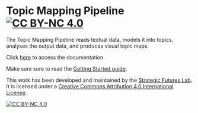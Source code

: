 # Topic Mapping Pipeline [![CC BY-NC 4.0][cc-by-nc-shield]][cc-by-nc]

The Topic Mapping Pipeline reads textual data, models it into topics, analyses the output data, and produces visual topic maps. 

Click [here](doc/index.md) to access the documentation.

Make sure sure to read the [Getting Started guide](doc/GettingStarted.md).

This work has been developed and maintained by the [Strategic Futures Lab](https://strategicfutures.org/).
It is licensed under a [Creative Commons Attribution 4.0 International  License][cc-by-nc].

[![CC BY-NC 4.0][cc-by-nc-image]][cc-by-nc]

[cc-by-nc]: http://creativecommons.org/licenses/by-nc/4.0/
[cc-by-nc-image]: https://i.creativecommons.org/l/by-nc/4.0/88x31.png
[cc-by-nc-shield]: https://img.shields.io/badge/License-CC%20BY--NC%204.0-lightgrey.svg
